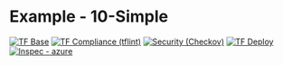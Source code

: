 # Example - 10-Simple

<!--.test-westeurope-test-start-->
[![TF Base](https://img.shields.io/static/v1?logo=terraform&style=plastic&label=TF%20Base&message=✓%203%20|✗%200%20|▲%201|➝%200&color=yellow)](https://github.com/Ontracon/tfm-azr-storage-account/actions/runs/3240583857)
[![TF Compliance (tflint)](https://img.shields.io/static/v1?logo=terraform&style=plastic&label=TF%20Compliance%20(tflint)&message=✓%20Success&color=success)](https://github.com/Ontracon/tfm-azr-storage-account/actions/runs/3240583857)
[![Security (Checkov)](https://img.shields.io/static/v1?logo=terraform&style=plastic&label=Security%20(Checkov)&message=✓%2011%20|✗%200%20|▲%201|➝%200&color=yellow)](https://github.com/Ontracon/tfm-azr-storage-account/actions/runs/3240583857)
[![TF Deploy](https://img.shields.io/static/v1?logo=terraform&style=plastic&label=TF%20Deploy&message=✓%205%20|✗%200%20|▲%201|➝%200&color=yellow)](https://github.com/Ontracon/tfm-azr-storage-account/actions/runs/3240583857)
[![Inspec - azure](https://img.shields.io/static/v1?logo=chef&style=plastic&label=Inspec%20-%20azure&message=✓%205%20|✗%200%20|▲%200|➝%200&color=success)](https://github.com/Ontracon/tfm-azr-storage-account/actions/runs/3240583857)
<!--.test-westeurope-test-end-->
